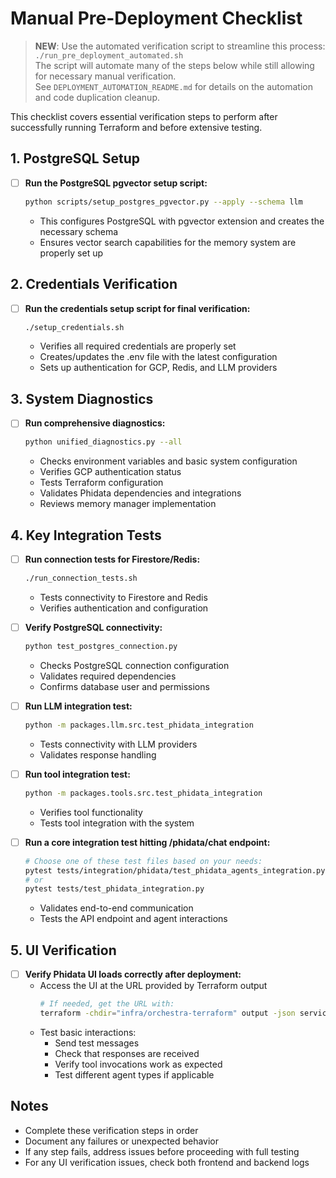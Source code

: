 # Manual Pre-Deployment Checklist

> **NEW**: Use the automated verification script to streamline this process: `./run_pre_deployment_automated.sh`  
> The script will automate many of the steps below while still allowing for necessary manual verification.  
> See `DEPLOYMENT_AUTOMATION_README.md` for details on the automation and code duplication cleanup.

This checklist covers essential verification steps to perform after successfully running Terraform and before extensive testing.

## 1. PostgreSQL Setup

- [ ] **Run the PostgreSQL pgvector setup script:**
  ```bash
  python scripts/setup_postgres_pgvector.py --apply --schema llm
  ```
  - This configures PostgreSQL with pgvector extension and creates the necessary schema
  - Ensures vector search capabilities for the memory system are properly set up

## 2. Credentials Verification

- [ ] **Run the credentials setup script for final verification:**
  ```bash
  ./setup_credentials.sh
  ```
  - Verifies all required credentials are properly set
  - Creates/updates the .env file with the latest configuration
  - Sets up authentication for GCP, Redis, and LLM providers

## 3. System Diagnostics

- [ ] **Run comprehensive diagnostics:**
  ```bash
  python unified_diagnostics.py --all
  ```
  - Checks environment variables and basic system configuration
  - Verifies GCP authentication status
  - Tests Terraform configuration
  - Validates Phidata dependencies and integrations
  - Reviews memory manager implementation

## 4. Key Integration Tests

- [ ] **Run connection tests for Firestore/Redis:**
  ```bash
  ./run_connection_tests.sh
  ```
  - Tests connectivity to Firestore and Redis
  - Verifies authentication and configuration

- [ ] **Verify PostgreSQL connectivity:**
  ```bash
  python test_postgres_connection.py
  ```
  - Checks PostgreSQL connection configuration
  - Validates required dependencies
  - Confirms database user and permissions

- [ ] **Run LLM integration test:**
  ```bash
  python -m packages.llm.src.test_phidata_integration
  ```
  - Tests connectivity with LLM providers
  - Validates response handling

- [ ] **Run tool integration test:**
  ```bash
  python -m packages.tools.src.test_phidata_integration
  ```
  - Verifies tool functionality
  - Tests tool integration with the system

- [ ] **Run a core integration test hitting /phidata/chat endpoint:**
  ```bash
  # Choose one of these test files based on your needs:
  pytest tests/integration/phidata/test_phidata_agents_integration.py
  # or
  pytest tests/test_phidata_integration.py
  ```
  - Validates end-to-end communication
  - Tests the API endpoint and agent interactions

## 5. UI Verification

- [ ] **Verify Phidata UI loads correctly after deployment:**
  - Access the UI at the URL provided by Terraform output
    ```bash
    # If needed, get the URL with:
    terraform -chdir="infra/orchestra-terraform" output -json service_urls | jq -r '.ui'
    ```
  - Test basic interactions:
    - Send test messages
    - Check that responses are received
    - Verify tool invocations work as expected
    - Test different agent types if applicable

## Notes

- Complete these verification steps in order
- Document any failures or unexpected behavior
- If any step fails, address issues before proceeding with full testing
- For any UI verification issues, check both frontend and backend logs
